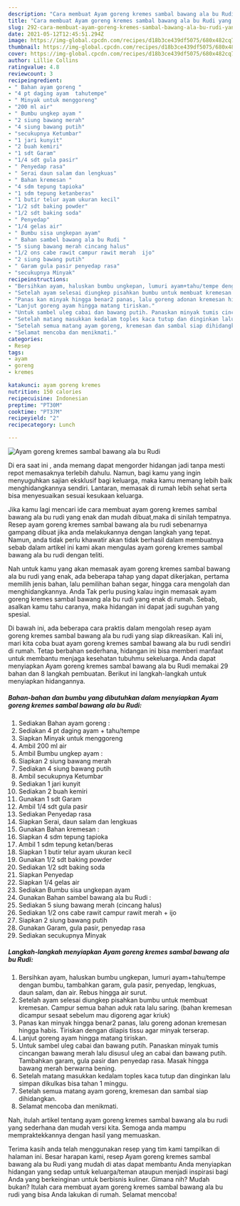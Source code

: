 ```yaml
---
description: "Cara membuat Ayam goreng kremes sambal bawang ala bu Rudi yang nikmat Untuk Jualan"
title: "Cara membuat Ayam goreng kremes sambal bawang ala bu Rudi yang nikmat Untuk Jualan"
slug: 292-cara-membuat-ayam-goreng-kremes-sambal-bawang-ala-bu-rudi-yang-nikmat-untuk-jualan
date: 2021-05-12T12:45:51.294Z
image: https://img-global.cpcdn.com/recipes/d18b3ce439df5075/680x482cq70/ayam-goreng-kremes-sambal-bawang-ala-bu-rudi-foto-resep-utama.jpg
thumbnail: https://img-global.cpcdn.com/recipes/d18b3ce439df5075/680x482cq70/ayam-goreng-kremes-sambal-bawang-ala-bu-rudi-foto-resep-utama.jpg
cover: https://img-global.cpcdn.com/recipes/d18b3ce439df5075/680x482cq70/ayam-goreng-kremes-sambal-bawang-ala-bu-rudi-foto-resep-utama.jpg
author: Lillie Collins
ratingvalue: 4.8
reviewcount: 3
recipeingredient:
- " Bahan ayam goreng "
- "4 pt daging ayam  tahutempe"
- " Minyak untuk menggoreng"
- "200 ml air"
- " Bumbu ungkep ayam "
- "2 siung bawang merah"
- "4 siung bawang putih"
- "secukupnya Ketumbar"
- "1 jari kunyit"
- "2 buah kemiri"
- "1 sdt Garam"
- "1/4 sdt gula pasir"
- " Penyedap rasa"
- " Serai daun salam dan lengkuas"
- " Bahan kremesan "
- "4 sdm tepung tapioka"
- "1 sdm tepung ketanberas"
- "1 butir telur ayam ukuran kecil"
- "1/2 sdt baking powder"
- "1/2 sdt baking soda"
- " Penyedap"
- "1/4 gelas air"
- " Bumbu sisa ungkepan ayam"
- " Bahan sambel bawang ala bu Rudi "
- "5 siung bawang merah cincang halus"
- "1/2 ons cabe rawit campur rawit merah  ijo"
- "2 siung bawang putih"
- " Garam gula pasir penyedap rasa"
- "secukupnya Minyak"
recipeinstructions:
- "Bersihkan ayam, haluskan bumbu ungkepan, lumuri ayam+tahu/tempe dengan bumbu, tambahkan garam, gula pasir, penyedap, lengkuas, daun salam, dan air. Rebus hingga air surut."
- "Setelah ayam selesai diungkep pisahkan bumbu untuk membuat kremesan. Campur semua bahan aduk rata lalu saring. (bahan kremesan dicampur sesaat sebelum mau digoreng agar kriuk)"
- "Panas kan minyak hingga benar2 panas, lalu goreng adonan kremesan hingga habis. Tiriskan dengan dilapis tissu agar minyak terserap."
- "Lanjut goreng ayam hingga matang tiriskan."
- "Untuk sambel uleg cabai dan bawang putih. Panaskan minyak tumis cincangan bawang merah lalu disusul uleg an cabai dan bawang putih. Tambahkan garam, gula pasir dan penyedap rasa. Masak hingga bawang merah berwarna bening."
- "Setelah matang masukkan kedalam toples kaca tutup dan dinginkan lalu simpan dikulkas bisa tahan 1 minggu."
- "Setelah semua matang ayam goreng, kremesan dan sambal siap dihidangkan."
- "Selamat mencoba dan menikmati."
categories:
- Resep
tags:
- ayam
- goreng
- kremes

katakunci: ayam goreng kremes 
nutrition: 150 calories
recipecuisine: Indonesian
preptime: "PT30M"
cooktime: "PT37M"
recipeyield: "2"
recipecategory: Lunch

---
```



![Ayam goreng kremes sambal bawang ala bu Rudi](https://img-global.cpcdn.com/recipes/d18b3ce439df5075/680x482cq70/ayam-goreng-kremes-sambal-bawang-ala-bu-rudi-foto-resep-utama.jpg)

Di era  saat ini , anda memang dapat mengorder hidangan jadi tanpa mesti repot memasaknya terlebih dahulu. Namun, bagi kamu yang ingin menyuguhkan sajian eksklusif bagi keluarga, maka kamu memang lebih baik menghidangkannya sendiri. Lantaran, memasak di rumah lebih sehat serta bisa menyesuaikan sesuai kesukaan keluarga.

Jika kamu lagi mencari ide cara membuat ayam goreng kremes sambal bawang ala bu rudi yang enak dan mudah dibuat,maka di sinilah tempatnya. Resep ayam goreng kremes sambal bawang ala bu rudi  sebenarnya gampang dibuat jika anda melakukannya dengan langkah yang tepat. Namun, anda tidak perlu khawatir akan tidak berhasil dalam membuatnya 
sebab dalam artikel ini kami akan mengulas ayam goreng kremes sambal bawang ala bu rudi dengan teliti.  



Nah untuk kamu yang akan memasak ayam goreng kremes sambal bawang ala bu rudi yang enak, ada beberapa tahap yang dapat dikerjakan, pertama memilih jenis bahan, lalu pemilihan bahan segar, hingga cara mengolah dan menghidangkannya. Anda Tak perlu pusing kalau ingin memasak ayam goreng kremes sambal bawang ala bu rudi yang enak di rumah. Sebab, asalkan kamu  tahu caranya, maka hidangan ini dapat jadi suguhan yang spesial.

Di bawah ini, ada beberapa cara praktis  dalam mengolah resep ayam goreng kremes sambal bawang ala bu rudi yang siap dikreasikan. Kali ini, mari kita coba buat ayam goreng kremes sambal bawang ala bu rudi sendiri di rumah. Tetap berbahan sederhana, hidangan ini bisa memberi manfaat untuk membantu menjaga kesehatan tubuhmu sekeluarga. Anda dapat menyiapkan Ayam goreng kremes sambal bawang ala bu Rudi memakai 29 bahan dan 8 langkah pembuatan. Berikut ini langkah-langkah untuk menyiapkan hidangannya.

<!--inarticleads1-->

##### Bahan-bahan dan bumbu yang dibutuhkan dalam menyiapkan Ayam goreng kremes sambal bawang ala bu Rudi:

1. Sediakan  Bahan ayam goreng :
1. Sediakan 4 pt daging ayam + tahu/tempe
1. Siapkan  Minyak untuk menggoreng
1. Ambil 200 ml air
1. Ambil  Bumbu ungkep ayam :
1. Siapkan 2 siung bawang merah
1. Sediakan 4 siung bawang putih
1. Ambil secukupnya Ketumbar
1. Sediakan 1 jari kunyit
1. Sediakan 2 buah kemiri
1. Gunakan 1 sdt Garam
1. Ambil 1/4 sdt gula pasir
1. Sediakan  Penyedap rasa
1. Siapkan  Serai, daun salam dan lengkuas
1. Gunakan  Bahan kremesan :
1. Siapkan 4 sdm tepung tapioka
1. Ambil 1 sdm tepung ketan/beras
1. Siapkan 1 butir telur ayam ukuran kecil
1. Gunakan 1/2 sdt baking powder
1. Sediakan 1/2 sdt baking soda
1. Siapkan  Penyedap
1. Siapkan 1/4 gelas air
1. Sediakan  Bumbu sisa ungkepan ayam
1. Gunakan  Bahan sambel bawang ala bu Rudi :
1. Sediakan 5 siung bawang merah (cincang halus)
1. Sediakan 1/2 ons cabe rawit campur rawit merah + ijo
1. Siapkan 2 siung bawang putih
1. Gunakan  Garam, gula pasir, penyedap rasa
1. Sediakan secukupnya Minyak




<!--inarticleads2-->

##### Langkah-langkah menyiapkan Ayam goreng kremes sambal bawang ala bu Rudi:

1. Bersihkan ayam, haluskan bumbu ungkepan, lumuri ayam+tahu/tempe dengan bumbu, tambahkan garam, gula pasir, penyedap, lengkuas, daun salam, dan air. Rebus hingga air surut.
1. Setelah ayam selesai diungkep pisahkan bumbu untuk membuat kremesan. Campur semua bahan aduk rata lalu saring. (bahan kremesan dicampur sesaat sebelum mau digoreng agar kriuk)
1. Panas kan minyak hingga benar2 panas, lalu goreng adonan kremesan hingga habis. Tiriskan dengan dilapis tissu agar minyak terserap.
1. Lanjut goreng ayam hingga matang tiriskan.
1. Untuk sambel uleg cabai dan bawang putih. Panaskan minyak tumis cincangan bawang merah lalu disusul uleg an cabai dan bawang putih. Tambahkan garam, gula pasir dan penyedap rasa. Masak hingga bawang merah berwarna bening.
1. Setelah matang masukkan kedalam toples kaca tutup dan dinginkan lalu simpan dikulkas bisa tahan 1 minggu.
1. Setelah semua matang ayam goreng, kremesan dan sambal siap dihidangkan.
1. Selamat mencoba dan menikmati.




Nah, itulah artikel tentang  ayam goreng kremes sambal bawang ala bu rudi  yang sederhana dan mudah versi kita. Semoga anda mampu mempraktekkannya dengan hasil yang memuaskan. 

Terima kasih anda telah menggunakan resep yang tim kami tampilkan di halaman ini. Besar harapan kami, resep  Ayam goreng kremes sambal bawang ala bu Rudi yang mudah di atas dapat membantu Anda menyiapkan hidangan yang sedap untuk keluarga/teman ataupun menjadi inspirasi bagi Anda yang berkeinginan untuk berbisnis kuliner. Gimana nih? Mudah bukan? Itulah cara membuat ayam goreng kremes sambal bawang ala bu rudi yang bisa Anda lakukan di rumah. Selamat mencoba!

